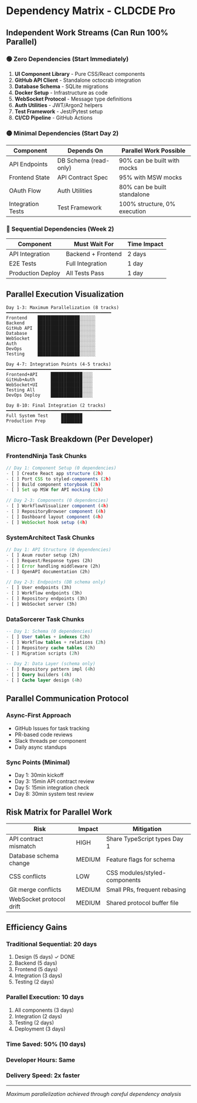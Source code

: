# Dependency Matrix - CLDCDE Pro

## Independent Work Streams (Can Run 100% Parallel)

### 🟢 Zero Dependencies (Start Immediately)
1. **UI Component Library** - Pure CSS/React components
2. **GitHub API Client** - Standalone octocrab integration  
3. **Database Schema** - SQLite migrations
4. **Docker Setup** - Infrastructure as code
5. **WebSocket Protocol** - Message type definitions
6. **Auth Utilities** - JWT/Argon2 helpers
7. **Test Framework** - Jest/Pytest setup
8. **CI/CD Pipeline** - GitHub Actions

### 🟡 Minimal Dependencies (Start Day 2)
| Component | Depends On | Parallel Work Possible |
|-----------|------------|----------------------|
| API Endpoints | DB Schema (read-only) | 90% can be built with mocks |
| Frontend State | API Contract Spec | 95% with MSW mocks |
| OAuth Flow | Auth Utilities | 80% can be built standalone |
| Integration Tests | Test Framework | 100% structure, 0% execution |

### 🔴 Sequential Dependencies (Week 2)
| Component | Must Wait For | Time Impact |
|-----------|---------------|-------------|
| API Integration | Backend + Frontend | 2 days |
| E2E Tests | Full Integration | 1 day |
| Production Deploy | All Tests Pass | 1 day |

## Parallel Execution Visualization

```
Day 1-3: Maximum Parallelization (8 tracks)
━━━━━━━━━━━━━━━━━━━━━━━━━━━━━━━━━━━━━━━━
Frontend    ████████████████░░░░░░
Backend     ████████████████░░░░░░
GitHub API  ████████████████░░░░░░
Database    ████████████████░░░░░░
WebSocket   ████████████████░░░░░░
Auth        ████████████████░░░░░░
DevOps      ████████████████░░░░░░
Testing     ████████████████░░░░░░

Day 4-7: Integration Points (4-5 tracks)
━━━━━━━━━━━━━━━━━━━━━━━━━━━━━━━━━━━━━━━━
Frontend+API     ████████████░░░░
GitHub+Auth      ████████████░░░░
WebSocket+UI     ████████████░░░░
Testing All      ████████████░░░░
DevOps Deploy    ████████████░░░░

Day 8-10: Final Integration (2 tracks)
━━━━━━━━━━━━━━━━━━━━━━━━━━━━━━━━━━━━━━━━
Full System Test     ████████
Production Prep      ████████
```

## Micro-Task Breakdown (Per Developer)

### FrontendNinja Task Chunks
```javascript
// Day 1: Component Setup (0 dependencies)
- [ ] Create React app structure (2h)
- [ ] Port CSS to styled-components (2h)
- [ ] Build component storybook (2h)
- [ ] Set up MSW for API mocking (2h)

// Day 2-3: Components (0 dependencies)
- [ ] WorkflowVisualizer component (4h)
- [ ] RepositoryBrowser component (4h)
- [ ] Dashboard layout component (4h)
- [ ] WebSocket hook setup (4h)
```

### SystemArchitect Task Chunks
```rust
// Day 1: API Structure (0 dependencies)
- [ ] Axum router setup (2h)
- [ ] Request/Response types (2h)
- [ ] Error handling middleware (2h)
- [ ] OpenAPI documentation (2h)

// Day 2-3: Endpoints (DB schema only)
- [ ] User endpoints (3h)
- [ ] Workflow endpoints (3h)
- [ ] Repository endpoints (3h)
- [ ] WebSocket server (3h)
```

### DataSorcerer Task Chunks
```sql
-- Day 1: Schema (0 dependencies)
- [ ] User tables + indexes (2h)
- [ ] Workflow tables + relations (2h)
- [ ] Repository cache tables (2h)
- [ ] Migration scripts (2h)

-- Day 2: Data Layer (schema only)
- [ ] Repository pattern impl (4h)
- [ ] Query builders (4h)
- [ ] Cache layer design (4h)
```

## Parallel Communication Protocol

### Async-First Approach
- GitHub Issues for task tracking
- PR-based code reviews
- Slack threads per component
- Daily async standups

### Sync Points (Minimal)
- Day 1: 30min kickoff
- Day 3: 15min API contract review  
- Day 5: 15min integration check
- Day 8: 30min system test review

## Risk Matrix for Parallel Work

| Risk | Impact | Mitigation |
|------|--------|------------|
| API contract mismatch | HIGH | Share TypeScript types Day 1 |
| Database schema change | MEDIUM | Feature flags for schema |
| CSS conflicts | LOW | CSS modules/styled-components |
| Git merge conflicts | MEDIUM | Small PRs, frequent rebasing |
| WebSocket protocol drift | MEDIUM | Shared protocol buffer file |

## Efficiency Gains

### Traditional Sequential: 20 days
1. Design (5 days) ✓ DONE
2. Backend (5 days)
3. Frontend (5 days)
4. Integration (3 days)
5. Testing (2 days)

### Parallel Execution: 10 days
1. All components (3 days)
2. Integration (2 days)
3. Testing (2 days)
4. Deployment (3 days)

### Time Saved: 50% (10 days)
### Developer Hours: Same
### Delivery Speed: 2x faster

---
*Maximum parallelization achieved through careful dependency analysis*